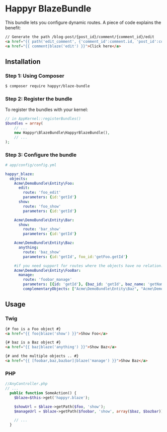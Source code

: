# Happyr BlazeBundle

This bundle lets you configure dynamic routes. A piece of code explains the benefit: 
 
```html
// Generate the path /blog-post/{post_id}/comment/{comment_id}/edit
<a href="{{ path('edit_comment', {'comment_id':comment.id, 'post_id':comment.post.id}) }}">Click here</a>
<a href="{{ comment|blaze('edit') }}">Click here</a>
```

## Installation

### Step 1: Using Composer

```bash
$ composer require happyr/blaze-bundle
```

### Step 2: Register the bundle

 To register the bundles with your kernel:

```php
// in AppKernel::registerBundles()
$bundles = array(
    // ...
    new Happyr\BlazeBundle\HappyrBlazeBundle(),
    // ...
);
```

### Step 3: Configure the bundle

``` yaml
# app/config/config.yml

happyr_blaze:
  objects:
    Acme\DemoBundle\Entity\Foo:
      edit:
        route: 'foo_edit'
        parameters: {id:'getId'}
      show:
        route: 'foo_show'
        parameters: {id:'getId'}

    Acme\DemoBundle\Entity\Bar:
      show:
        route: 'bar_show'
        parameters: {id:'getId'}

    Acme\DemoBundle\Entity\Baz:
      anything:
        route: 'baz_show'
        parameters: {id:'getId', foo_id:'getFoo.getId'}

    #if you need support for routes where the objects have no relation:
    Acme\DemoBundle\Entity\FooBar:
      manage:
        route: 'foobar_manage'
        parameters: [{id: 'getId'}, {baz_id: 'getId', baz_name: 'getName'}, {bazbar_id: 'getSlug'}]
        complementaryObjects: ["Acme\DemoBundle\Entity\Baz", "Acme\DemoBundle\Entity\BazBar"]
```



## Usage

### Twig
```html
{# foo is a Foo object #}
<a href="{{ foo|blaze('show') }}">Show Foo</a>

{# baz is a Baz object #}
<a href="{{ baz|blaze('anything') }}">Show Baz</a>

{# and the multiple objects .. #}
<a href="{{ [foobar,baz,bazbar]|blaze('manage') }}">Show Baz</a>
```

### PHP

``` php
//AnyController.php
// ...
  public function SomeAction() {
    $blaze=$this->get('happyr.blaze');

    $showUrl = $blaze->getPath($foo, 'show');
    $manageUrl = $blaze->getPath($foobar, 'show', array($baz, $bazbar));

    // ...
  }
```

